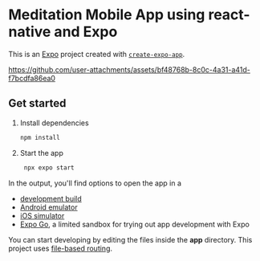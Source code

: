 # Meditation Mobile App using react-native and Expo

This is an [Expo](https://expo.dev) project created with [`create-expo-app`](https://www.npmjs.com/package/create-expo-app).

https://github.com/user-attachments/assets/bf48768b-8c0c-4a31-a41d-f7bcdfa86ea0

## Get started

1. Install dependencies

   ```bash
   npm install
   ```

2. Start the app

   ```bash
    npx expo start
   ```

In the output, you'll find options to open the app in a

- [development build](https://docs.expo.dev/develop/development-builds/introduction/)
- [Android emulator](https://docs.expo.dev/workflow/android-studio-emulator/)
- [iOS simulator](https://docs.expo.dev/workflow/ios-simulator/)
- [Expo Go](https://expo.dev/go), a limited sandbox for trying out app development with Expo

You can start developing by editing the files inside the **app** directory. This project uses [file-based routing](https://docs.expo.dev/router/introduction).




